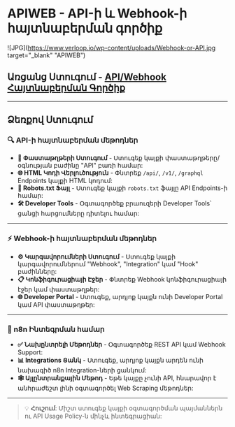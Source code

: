 # APIWEB - API-ի և Webhook-ի հայտնաբերման գործիք
![JPG](https://www.verloop.io/wp-content/uploads/Webhook-or-API.jpg target="_blank" "APIWEB")

## Առցանց Ստուգում - [API/Webhook Հայտնաբերման Գործիք](https://ariadevelopmentgroup.github.io/apiweb/ "APIWEB")

---

## Ձեռքով Ստուգում

### 🔍 API-ի հայտնաբերման մեթոդներ

- **📄 Փաստաթղթերի Ստուգում** - Ստուգեք կայքի փաստաթղթերը/օգնության բաժինը "API" բառի համար:
- **🌐 HTML Կոդի Վերլուծություն** - Փնտրեք `/api/`, `/v1/`, `/graphql` Endpoints կայքի HTML կոդում:
- **🤖 Robots.txt Ֆայլ** - Ստուգեք կայքի `robots.txt` ֆայլը API Endpoints-ի համար:
- **🛠️ Developer Tools** - Օգտագործեք բրաուզերի Developer Tools՝ ցանցի հարցումները դիտելու համար:

---

### ⚡ Webhook-ի հայտնաբերման մեթոդներ

- **⚙️ Կարգավորումների Ստուգում** - Ստուգեք կայքի կարգավորումներում "Webhook", "Integration" կամ "Hook" բաժինները:
- **📋 Կոնֆիգուրացիայի Էջեր** - Փնտրեք Webhook կոնֆիգուրացիայի էջեր կամ փաստաթղթեր:
- **🌐 Developer Portal** - Ստուգեք, արդյոք կայքն ունի Developer Portal կամ API փաստաթղթեր:

---

### 🔗 n8n Ինտեգրման համար

- **✅ Նախընտրելի Մեթոդներ** - Օգտագործեք REST API կամ Webhook Support:
- **📊 Integrations Ցանկ** - Ստուգեք, արդյոք կայքն արդեն ունի նախագիծ n8n Integration-ների ցանկում:
- **🕸️ Այլընտրանքային Մեթոդ** - Եթե կայքը չունի API, հնարավոր է անհրաժեշտ լինի օգտագործել Web Scraping մեթոդներ:

---

> 💡 **Հուշում**: Միշտ ստուգեք կայքի օգտագործման պայմաններն ու API Usage Policy-ն մինչև ինտեգրացիան:
